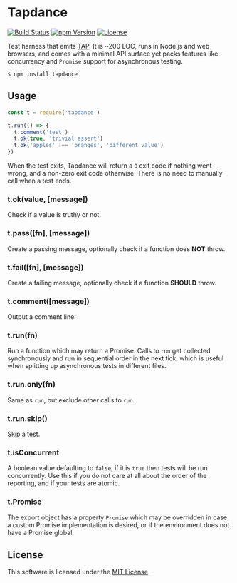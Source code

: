 # Tapdance

[![Build Status](https://img.shields.io/travis/0x8890/tapdance/master.svg?style=flat-square)](https://travis-ci.org/0x8890/tapdance)
[![npm Version](https://img.shields.io/npm/v/tapdance.svg?style=flat-square)](https://www.npmjs.com/package/tapdance)
[![License](https://img.shields.io/npm/l/tapdance.svg?style=flat-square)](https://raw.githubusercontent.com/0x8890/tapdance/master/LICENSE)

Test harness that emits [TAP](https://testanything.org). It is ~200 LOC, runs in Node.js and web browsers, and comes with a minimal API surface yet packs features like concurrency and `Promise` support for asynchronous testing.

```
$ npm install tapdance
```


## Usage

```js
const t = require('tapdance')

t.run(() => {
  t.comment('test')
  t.ok(true, 'trivial assert')
  t.ok('apples' !== 'oranges', 'different value')
})
```

When the test exits, Tapdance will return a `0` exit code if nothing went wrong, and a non-zero exit code otherwise. There is no need to manually call when a test ends.


### t.ok(value, [message])

Check if a value is truthy or not.


### t.pass([fn], [message])

Create a passing message, optionally check if a function does **NOT** throw.


### t.fail([fn], [message])

Create a failing message, optionally check if a function **SHOULD** throw.


### t.comment([message])

Output a comment line.


### t.run(fn)

Run a function which may return a Promise. Calls to `run` get collected synchronously and run in sequential order in the next tick, which is useful when splitting up asynchronous tests in different files.


### t.run.only(fn)

Same as `run`, but exclude other calls to `run`.


### t.run.skip()

Skip a test.


### t.isConcurrent

A boolean value defaulting to `false`, if it is `true` then tests will be run concurrently. Use this if you do not care at all about the order of the reporting, and if your tests are atomic.


### t.Promise

The export object has a property `Promise` which may be overridden in case a custom Promise implementation is desired, or if the environment does not have a Promise global.


## License

This software is licensed under the [MIT License](//github.com/0x8890/tapdance/blob/master/LICENSE).
